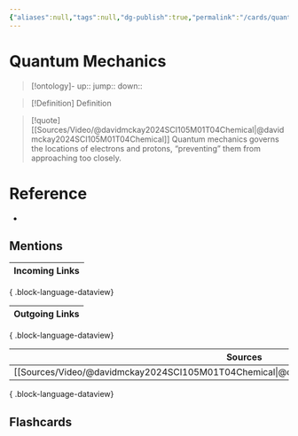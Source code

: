 ```yaml
---
{"aliases":null,"tags":null,"dg-publish":true,"permalink":"/cards/quantum-mechanics/","dgPassFrontmatter":true}
---
```


# Quantum Mechanics

> [!ontology]-
> up:: 
> jump:: 
> down:: 

> [!Definition] Definition
> 

> [!quote] [[Sources/Video/@davidmckay2024SCI105M01T04Chemical\|@davidmckay2024SCI105M01T04Chemical]]
> Quantum mechanics governs the locations of electrons and protons, “preventing” them from approaching too closely.

# Reference
- 

## Mentions
| Incoming Links |
| -------------- |

{ .block-language-dataview}

| Outgoing Links |
| -------------- |

{ .block-language-dataview}

| Sources                                                                                       |
| --------------------------------------------------------------------------------------------- |
| [[Sources/Video/@davidmckay2024SCI105M01T04Chemical\|@davidmckay2024SCI105M01T04Chemical]] |

{ .block-language-dataview}

## Flashcards 
